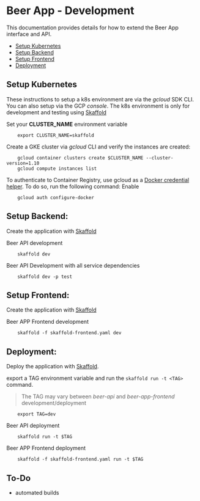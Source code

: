 # Beer App - Development
This documentation provides details for how to extend the Beer App interface and API. 

* [Setup Kubernetes](#setup_kubernetes)
* [Setup Backend](#setup_backend)
* [Setup Frontend](#setup_frontend)
* [Deployment](#deployment)


## <a name="setup_kubernetes">Setup Kubernetes</a>
These instructions to setup a k8s environment are via the *gcloud* SDK CLI. You can also setup via the GCP *console*. 
The k8s environment is only for development and testing using [Skaffold](https://github.com/GoogleContainerTools/skaffold)

Set your **CLUSTER_NAME** environment variable

        export CLUSTER_NAME=skaffold

Create a GKE cluster via *gcloud* CLI and verify the instances are created:

        gcloud container clusters create $CLUSTER_NAME --cluster-version=1.10
        gcloud compute instances list

To authenticate to Container Registry, use gcloud as a [Docker credential helper](https://cloud.google.com/container-registry/docs/advanced-authentication). To do so, run the following command:
Enable 

        gcloud auth configure-docker


## <a name="setup_backend"></a>Setup Backend:
Create the application with [Skaffold](https://github.com/GoogleContainerTools/skaffold)

Beer API development

        skaffold dev


Beer API Development with all service dependencies

        skaffold dev -p test


## <a name="setup_frontend"></a>Setup Frontend:
Create the application with [Skaffold](https://github.com/GoogleContainerTools/skaffold)

Beer APP Frontend development

        skaffold -f skaffold-frontend.yaml dev


## <a name="deployment"></a>Deployment:
Deploy the application with [Skaffold](https://github.com/GoogleContainerTools/skaffold). 

export a TAG environment variable and run the `skaffold run -t <TAG>` command.
> The TAG may vary between *beer-api* and *beer-app-frontend* development/deployment

        export TAG=dev

Beer API deployment

        skaffold run -t $TAG

Beer APP Frontend deployment

        skaffold -f skaffold-frontend.yaml run -t $TAG


## To-Do
* automated builds
